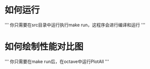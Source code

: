 # 如何运行
'''
你只需要在src目录中运行执行make run，这程序会进行编译和运行
'''
# 如何绘制性能对比图
'''
你只需要在make run后，在octave中运行PlotAll
'''
